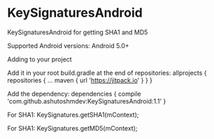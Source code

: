# KeySignaturesAndroid
KeySignaturesAndroid for getting SHA1 and MD5

Supported Android versions: Android 5.0+

Adding to your project

Add it in your root build.gradle at the end of repositories:
allprojects {
		repositories {
			...
			maven { url 'https://jitpack.io' }
		}
	}
  
Add the dependency:
dependencies {
	       compile 'com.github.ashutoshmdev:KeySignaturesAndroid:1.1'
}

For SHA1:
KeySignatures.getSHA1(mContext);

For SHA1:
KeySignatures.getMD5(mContext);
 
